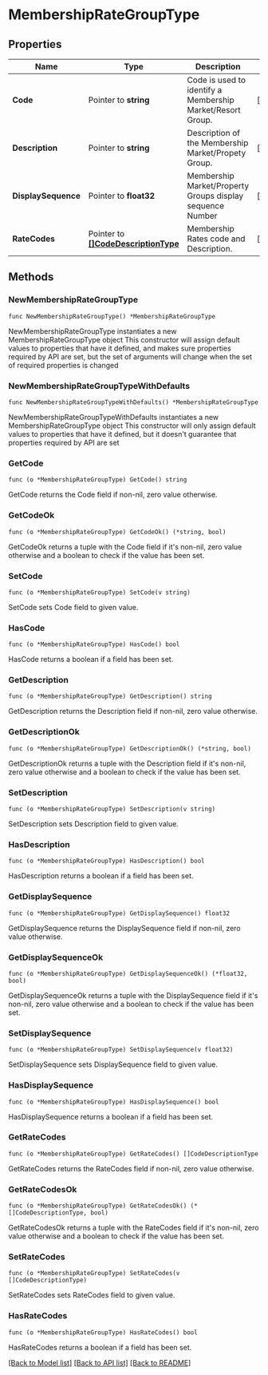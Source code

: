 # MembershipRateGroupType

## Properties

Name | Type | Description | Notes
------------ | ------------- | ------------- | -------------
**Code** | Pointer to **string** | Code is used to identify a Membership Market/Resort Group. | [optional] 
**Description** | Pointer to **string** | Description of the Membership Market/Propety Group. | [optional] 
**DisplaySequence** | Pointer to **float32** | Membership Market/Property Groups display sequence Number | [optional] 
**RateCodes** | Pointer to [**[]CodeDescriptionType**](CodeDescriptionType.md) | Membership Rates code and Description. | [optional] 

## Methods

### NewMembershipRateGroupType

`func NewMembershipRateGroupType() *MembershipRateGroupType`

NewMembershipRateGroupType instantiates a new MembershipRateGroupType object
This constructor will assign default values to properties that have it defined,
and makes sure properties required by API are set, but the set of arguments
will change when the set of required properties is changed

### NewMembershipRateGroupTypeWithDefaults

`func NewMembershipRateGroupTypeWithDefaults() *MembershipRateGroupType`

NewMembershipRateGroupTypeWithDefaults instantiates a new MembershipRateGroupType object
This constructor will only assign default values to properties that have it defined,
but it doesn't guarantee that properties required by API are set

### GetCode

`func (o *MembershipRateGroupType) GetCode() string`

GetCode returns the Code field if non-nil, zero value otherwise.

### GetCodeOk

`func (o *MembershipRateGroupType) GetCodeOk() (*string, bool)`

GetCodeOk returns a tuple with the Code field if it's non-nil, zero value otherwise
and a boolean to check if the value has been set.

### SetCode

`func (o *MembershipRateGroupType) SetCode(v string)`

SetCode sets Code field to given value.

### HasCode

`func (o *MembershipRateGroupType) HasCode() bool`

HasCode returns a boolean if a field has been set.

### GetDescription

`func (o *MembershipRateGroupType) GetDescription() string`

GetDescription returns the Description field if non-nil, zero value otherwise.

### GetDescriptionOk

`func (o *MembershipRateGroupType) GetDescriptionOk() (*string, bool)`

GetDescriptionOk returns a tuple with the Description field if it's non-nil, zero value otherwise
and a boolean to check if the value has been set.

### SetDescription

`func (o *MembershipRateGroupType) SetDescription(v string)`

SetDescription sets Description field to given value.

### HasDescription

`func (o *MembershipRateGroupType) HasDescription() bool`

HasDescription returns a boolean if a field has been set.

### GetDisplaySequence

`func (o *MembershipRateGroupType) GetDisplaySequence() float32`

GetDisplaySequence returns the DisplaySequence field if non-nil, zero value otherwise.

### GetDisplaySequenceOk

`func (o *MembershipRateGroupType) GetDisplaySequenceOk() (*float32, bool)`

GetDisplaySequenceOk returns a tuple with the DisplaySequence field if it's non-nil, zero value otherwise
and a boolean to check if the value has been set.

### SetDisplaySequence

`func (o *MembershipRateGroupType) SetDisplaySequence(v float32)`

SetDisplaySequence sets DisplaySequence field to given value.

### HasDisplaySequence

`func (o *MembershipRateGroupType) HasDisplaySequence() bool`

HasDisplaySequence returns a boolean if a field has been set.

### GetRateCodes

`func (o *MembershipRateGroupType) GetRateCodes() []CodeDescriptionType`

GetRateCodes returns the RateCodes field if non-nil, zero value otherwise.

### GetRateCodesOk

`func (o *MembershipRateGroupType) GetRateCodesOk() (*[]CodeDescriptionType, bool)`

GetRateCodesOk returns a tuple with the RateCodes field if it's non-nil, zero value otherwise
and a boolean to check if the value has been set.

### SetRateCodes

`func (o *MembershipRateGroupType) SetRateCodes(v []CodeDescriptionType)`

SetRateCodes sets RateCodes field to given value.

### HasRateCodes

`func (o *MembershipRateGroupType) HasRateCodes() bool`

HasRateCodes returns a boolean if a field has been set.


[[Back to Model list]](../README.md#documentation-for-models) [[Back to API list]](../README.md#documentation-for-api-endpoints) [[Back to README]](../README.md)


